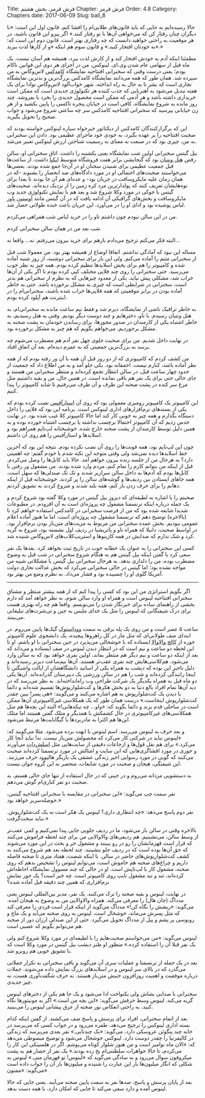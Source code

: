 Title: فرش قرمز، بخش هشتم
Chapter: فرش قرمز
Order: 4.8
Category: Chapters
date: 2017-06-09
Slug: ball_8



حالا رسیده‌ایم به جایی که باید قانون‌های طلایی‌ام را افشا کنم. قانون اول این است: «با دیگران چنان رفتار کن که می‌خواهی آن‌ها با تو رفتار کنند.» اگر پیرو این قانون باشید، در هر موقعیت به راحتی خواهید دانست که چه رفتاری بهتر است. قانون دوم این است که: «به خودتان افتخار کنید.» و قانون سوم هم اینکه «و از کارها لذت ببرید.» 

مطمئنا اینکه آدم به خودش افتخار کند و از کارش لذت ببرد، همیشه هم آسان نیست. یک ماه قبل از سهامی عام شدن وی.ای. لینوکس، من در اجرای هر دوی این قوانین ناکام بودم؛ یعنی درست وقتی که سخنرانی افتتاحیه نمایشگاه <abbr title="COMDEX - نمایشگاه تکنولوژی که تا سال ۲۰۰۳ در لاس‌وگاس برگزار می‌شد.">کامدکس</abbr > لاس‌وگاس به من سپرده شد. همان طور که همه می‌دانند نمایشگاه کامدکس بزرگ‌ترین و بدترین نمایشگاه تجاری است که بشر تا به حال به راه انداخته. شهر خواب‌آلود لاس‌وگاس نوادا برای یک هفته تبدیل می‌شود به آهنربایی که جذب کننده هر تکنولوژی جدیدی است که ممکن است خریداری داشته باشد و هر آدمی که ممکن است محصول جدیدی را بخرد یا بفروشد. چند روز مانده به شروع نمایشگاه، کافی است در خیابان پنجره تاکسی را پایین بکشید و از هر زن خیابانی بپرسید که سخنرانی افتتاحیه کامدکس سر چه ساعتی شروع می‌شود و جواب صحیح را تحویل بگیرید.

این که برگزارکنندگان کامدکس از دیکتاتور خیرخواه سیاره لینوکس خواسته بودند که صحبت افتتاحیه را بر عهده بگیرد، به خودی خود ماجرای عظیمی بود. دادن این سخنرانی به من، چیزی بود که در صنعت به معنای به رسمیت شناختن ارزش لینوکس تعبیر می‌شد. 

بیل گیتس سخنرانی اولین شب نمایشگاه یعنی یکشنبه را داشت. اتاق سخنرانی او، سالن رقص <abbr title="Venetian Hotel">هتل ونتیان</abbr > بود که گنجایشی برابر هفت فروشگاه متوسط <abbr title="IKIA - فروشگاه زنجیره لوازم خانگی سوئدی">ایکیا</abbr > داشت. از ساعت‌ها قبل جمعیت عظیمی برای شنیدن سخنان او در آن‌جا جمع شده بودند. بعضی‌ها می‌خواستند صحبت‌های احتمالی او در مورد دادگاه‌های ضد انحصار را بشنوند -که در همان زمان علیه مایکروسافت در جریان بود- و عده‌ای هم آن جا بودند تا بعدا برای نوه‌هایشان تعریف کنند که پولدارترین مرد کره زمین را از نزدیک دیده‌اند. صحبت‌های گیتس با جوکی در مورد وکلا شروع شد و بعد هم با نمایش تکنولوژی‌ جدید وب مایکروسافت و بخش‌های گرافیکی آن ادامه یافت که در آن گیتس مانند <abbr title=" Autosin Powers - بازیگر کمدی">آوستین پاور</abbr > لباس پوشیده بود و ادای او را در می‌آورد. این جریان باعث خنده طولانی حضار شد. 

من در این سالن نبودم چون داشتم تاو را در خرید لباس شب همراهی می‌کردم. 

شب بعد من در همان سالن سخنرانی کردم. 

البته فکر می‌کنم ترجیح می‌دادم بازهم برای خرید بیرون می‌رفتم. نه... واقعا نه...

مساله این نبود که آمادگی نداشتم. اتفاقا اوضاع از همیشه بهتر بود. من معمولا شب قبل از سخنرانی متنم را آماده می‌کنم. ولی این بار برای سخنرانی دوشنبه، از روز شنبه آماده شده و کامپیوتر را هم برای پخش اسلایدها تنظیم کرده بودم. همه چیز به نظر خوب می‌رسید. حتی سخنرانی را روی چند فلاپی مختلف کپی کرده بودم تا اگر یکی از آن‌ها خراب شد، مشکلی پیش نیاید. یکی از معدود چیزهایی که به نظرم از سخنرانی‌ هم بدتر است، سخنرانی در شرایطی است که چیزی به مشکل برخورده باشد. حتی به خاطر آماده بودن در برابر موقعیتی که همه فلاپی‌ها خراب شده باشند، سخنرانی‌ام را در اینترنت هم آپلود کرده بودم. 

به خاطر ترافیک ناشی از نمایشگاه، دیرم شد و فقط نیم ساعت مانده به سخنرانی‌ام، به هتل ونتیان رسیدم. با تاو، دخترهایم و چند دوست دیگر بودیم. وقتی به هتل رسیدیم، به خاطر اشتباه یکی از کارمندان در صدور مجوزها، برای رساندن خودمان به پشت صحنه به مشکل برخوردیم. می‌خواهم بگویم که هم چیز به مشکل برخورده بود. 

در نهایت داخل شدیم. من برای صحبت جلوی چهل نفر آدم هم مضطرب می‌شوم چه برسد به بزرگ‌ترین جمعیتی که به عمرم دیده‌ام. بعد آن اتفاق افتاد.

من کشف کردم که کامپیوتری که از دو روز قبل آن همه با آن ور رفته بودم که از همه نظر آماده باشد، کنارم نیست. احمقانه بود. یکی جلو آمد و به من اطلاع داد که جمعیت از حدود چهار ساعت قبل، در سالن انتظار تجمع کرده‌اند و منتظر سخنرانی من هستند و جای خالی حتی برای یک نفر هم باقی نمانده است. در همین حال، من و بقیه داشتیم مثل مرغ سر کنده در پشت صحنه این طرف و آن طرف می‌رفتیم تا شاید کامپیوتر را پیدا کنیم. 

این کامپیوتر یک کامپیوتر رومیزی معمولی بود که روی آن <abbr title="مجموعه آفیس شرکت سان میکروسیستمز">استارآفیس</abbr > نصب کرده بودم که یکی از بسته‌های نرم‌افزارهای اداری لینوکس است. برنامه این بود که فلاپی را داخل دستگاه بگذارم و همه چیز به خوبی کار کند اما حالا کامپیوتر کلا غیب شده بود. در نهایت حدس زدیم که آن کامپیوتر احتمالا برچسب نداشته یا برچسب اشتباه خورده بوده و به همین دلیل توسط کارمندان از پشت صحنه خارج شده. خوشبختانه لپ‌تاپم همراهم بود و اسلایدها و استار‌آفیس را هم روی آن داشتم. 

چون این لپ‌تاپم بود، همه فونت‌ها را روی آن نصب نکرده بودم. نتیجه این بود که آخرین خط اسلایدها دیده نمی‌شد ولی وقتی متوجه این نکته شدم با خودم گفتم: چه اهمیتی دارد؟ به هرحال من از جلسه زنده بیرون خواهم آمد. حالا باید کابل‌ها را وصل می‌کردم. قبل از اینکه من بتوانم کارم را تمام کنم، مردم وارد شده بودند. من مشغول ور رفتن با کابل‌ها بودم که آدم‌ها به داخل سالن سرازیر شدند و تک تک صندلی‌ها که سهل است، همه جاهای ایستادن بین ردیف‌ها و گوشه‌های سالن را پر کردند. خوشبختانه قبل از اینکه دهانم را برای حرف زدن باز کنم، همه بلند شدند و شروع کردند به تشویق کردنم. 

صحبتم را با اشاره به لطیفه‌ای که دیروز بیل گیتس در مورد وکلا گفته بود شروع کردم و یک جمله درباره اینکه ترنسمتا مشغول چه پروژه‌ای است به آن افزودم. در مطبوعات شدیدا شایعه شده بود که من از فرصت سخنرانی در کامدکس استفاده خواهم کرد تا (بالاخره) توضیح دهم که ترنسمتا مشغول چه پروژه‌ای است. اما ما هنوز آماده اعلام عمومی نبودیم. بخش عمده سخنرانی من مربوط به مزیت‌های متن‌باز بودن نرم‌افزار بود. در اواسط صحبت، دانیلا که همراه تاو و پاتریشیا در ردیف اول نشسته بود، شروع به گریه کرد و شک ندارم که صدایش در همه کازینوها و استریپ‌کلاب‌های لاس‌وگاس شنیده شد. 

کسی این سخنرانی را به عنوان یک خطابه خوب در تاریخ ثبت نخواهد کرد. بعدها یک نفر سعی کرد با گفتن اینکه بیل گیتس هم به هنگام شروع سخنرانی در شب قبل به وضوح مضطرب بوده، من را دلداری بدهد. به هرحال سخنرانی بیل گیتس با مشکلاتی شبیه من مواجه نشده بود؛ اما گیتس در حالی سخنرانی می‌کرد که بخش عدالت تجاری دولت آمریکا گلوی او را چسبیده بود و فشار می‌داد. به نظرم وضع من بهتر بود. 

***

<div class="journal">

اگر بگویم استراتژی من این بود که کسی را پیدا کنم که از همه بیشتر منتظر و مشتاق سخنرانی افتتاحیه لینوس است و همراه او وارد سالن شوم، به نظر خواهد آمد که دارم بخشی از راهنمای ساده برای خبرنگار شدن را می‌نویسم. واقعا هم چه راه بهتری هست برای درک شیفتگانی که لینوس را مثل یک خدای ملبس به جین و تی‌شرت‌های تبلیغاتی می‌بینند.

ساعت ۵ عصر است و من روی یک پله برقی به سمت <abbr title=" Woodstock - یکی از بزرگ‌ترین و پرهیجان‌ترین فستیوال‌های موسیقی که در اینجا دیوید با اشاره به آن، هیجان ماجرا را متذکر می‌شود.">ووداستوک</abbr > گیک‌ها پایین می‌روم. در ابتدای صف طولانی‌ای که مثل مار در کل راهروها پیچیده، یک دانشجوی علوم کامپیوتر خوره از <abbr title="Walla Walla College">کالج والاوالا</abbr > ایستاده که با خوشحالی می‌پذیرد در حین سخنرانی با او باشم. او تا این لحظه دو ساعت و نیم است که در انتظار دیدن لینوس در صف ایستاده و می‌داند که بعد از اینکه دو ساعت و نیم دیگر هم منتظر بماند، اولین نفری خواهد بود که به سالن وارد می‌شود. هم‌کلاسی‌هایش چند نفری عقب‌تر هستند. آن‌ها نیم‌ساعت دیرتر رسیده‌اند و دلیل تاخیر این بوده که دیشب به همراه یکی از اساتید دانشگاهشان از ایالت واشنگتن تا اینجا رانندگی کرده‌اند و شب را هم در سالن ورزشی یک دبیرستان گذرانده‌اند. آن‌ها یکی دو ماه قبل به همراه یکدیگر یک شرکت طراحی وب راه‌انداخته‌اند. به نظر می‌رسد که در دید آن‌ها تمام افراد بالغ دنیا به دو بخش هکرها و کت‌شلوارپوش‌ها تقسیم شده‌اند و دائما با دیدن یک کت‌شلوارپوش‌ به هم اشاره می‌کنند و می‌گویند: «هی پسر! ببین چقدر کت‌شلوارپوش‌ اینجاست.» درست همان طور که یک همکلاسی غیرکامپیوتری آن‌ها ممکن است در ساحلی قدم بزند و دائما بگوید که: «واو... چه تیکه‌هایی!» البته این بچه‌ها هم مثل همکلاسی‌های غیرکامپیوتری در حال کشمکش با همدیگر و متلک گفتن هستند اما متلک این‌ها هم اکثرا به مادربردها یا گیگابایت‌ها مرتبط می‌شود. 

و بعد حرف به لینوس می‌رسد. اسم لینوس با ابهت برده می‌شود. مثلا می‌گویند که: «لینوس نباید در شرکتی کار می‌کرد که محصولش متن‌باز نیست. نه! نباید آنجا کار می‌کرد.» برای هم نقل قول‌ها و ارجاعات دقیقی از سایت‌هایی مثل <abbr title="منظور دیوید slashdot.org است که یکی از منابع خبری گیک‌ها به شمار می‌رود.">اسلش‌دات</abbr > می‌آورند و جوری در مورد افشاگری‌هایی که این سایت و امثالش در مورد ترنسمتا کرده‌اند صحبت می‌کنند که گویی در مورد رسوایی اخیر زندگی عشقی یک بازیگر هالیوود حرف می‌زنند. این شیفتگی، هیجان و صحبت در مورد شایعات، منحصر به این گروه جوان نیست. 

به دستشویی مردانه می‌روم و در حینی که در حال استفاده از تنها جای خالی هستم، به صحبت‌ دو نفر کناری‌ام گوش می‌دهم. 

نفر سمت چپ می‌گوید: «این سخنرانی در مقایسه با سخنرانی افتتاحیه گیتس، حوصله‌سربر خواهد بود.» 

نفر دوم پاسخ می‌دهد: «چه انتظاری داری؟ لینوس یک هکر است نه یک کت‌شلوارپوش‌. نباید سخت‌گرفت.»

بالاخره وقتی در سالن باز می‌شود، ما در ردیف جلویی جایی پیدا نمی‌کنیم و کمی عقب‌تر از وسط سالن، می‌نشینیم. هم ردیفی‌های والاوالایی من برای چند لحظه فراموش می‌کنند که قرار است قهرمانشان را رو در رو ببینند و مشغول جر و بحث در این مورد می‌شوند که حق آن‌ها بوده‌ است که در ردیف جلو بنشینند. چند لحظه بعد هم شروع می‌کنند به کشف کت‌شلوارپوش‌های حاضر در سالن. با اینکه شصت، هفتاد متری تا صحنه فاصله داریم و چراغ‌های صحنه هم خاموش است، می‌توانم لینوس را تشخیص بدهم که روی صحنه، مشغول کار با لپ‌تاپش است. او در حالی که چند مسوول نمایشگاه احاطه‌اش کرده‌اند، تند و تند مشغول تایپ روی کامپیوتر است. چه خبر است؟ یک جور نمایش نرم‌افزاری که همین چند دقیقه قبل آماده شده؟‌

در نهایت، لینوس و بقیه صحنه را ترک می‌کنند. یک نفر، مدیر بین‌المللی لینوس یعنی مدداگ (جان هال) را معرفی می‌کند. همراه والاوالایی من به وضوح به هیجان آمده. می‌گوید: «ریشش را نگاه کن!» مدداگ می‌گوید از اینکه قرار است فردی را معرفی کند که مثل پسرش می‌ماند، خوشحال است. لینوس به روی صحنه می‌آید و یک ماچ و روبوسی پر پشم و پیل از مدداگ تحویل می‌گیرد. حتی از این صندلی ارزان دور از صحنه هم می‌توانم بگویم که عصبی است. 

لینوس می‌گوید: «من می‌خواستم صحبت‌هایم را با لطیفه‌ای در مورد وکلا شروع کنم ولی یک نفر قبلا آن را استفاده کرده.» منظور او طنز دیشب بیل گیتس در مورد وکلا است که با تشویق خوبی هم روبرو شد. 

بعد در یک جمله از ترنسمتا و عملیات سری آن می‌گوید و باقی سخنرانی به تکرار جملاتی می‌گذرد که در بالای سر لینوس و در اسلایدهای بزرگ نمایش داده می‌شوند. جملات درباره موفقیت و اهمیت روزافزون جنبش متن‌باز هستند. نه حرف شگفت‌آوری هست، نه چیز جدیدی. 

سخنرانی با صدایی بشاش ولی یکنواخت ادا می‌شود و یک‌ جا هم یکی از دخترهای لینوس گریه می‌کند. لینوس وسط حرفش می‌گوید: «این بچه من است.» اگر به مونیتورها نگاه کنید، به راحتی انعکاس نور صحنه از عرق پیشانی لینوس را می‌بینید. 

بعد از اتمام سخنرانی، افراد برای پرسش و پاسخ صف می‌کشند. از گفتن اینکه کدام بسته اداری لینوکس را ترجیح می‌دهد، طفره می‌رود و در جواب کسی که می‌پرسد در خانه چند پنگوئن عروسکی دارد، می‌گوید: «یک چندتایی.» نفر بعدی می‌پرسد که زندگی در کالیفرنیا را چقدر دوست دارد. لینوکس خوشحال می‌شود و توضیح مبسوطی می‌دهد که: «الان ماه نوامبر است و من هنوز شلوار کوتاه می‌پوشم. اگر در هلسینکی این کار را می‌کردم، تا حالا جواهرات سلطنتی‌ام یخ زده بودند.» یک نفر از حضار هم به پشت میکروفون سوال می‌رود و به سادگی می‌گوید که «لینوس! تو قهرمان منی.» لینوس به شکلی که انگار میلیون‌ها بار این عبارت را شنیده و میلیون‌ها بار آن را جواب داده است می‌گوید: «ممنون» 

بعد از پایان پرسش و پاسخ، صدها نفر به سمت پایین صحنه می‌آیند. یعنی جایی که حالا لینوس آمده و دارد سعی می‌کند تا جایی که امکان دارد، با همه دست بدهد. 

</div >
